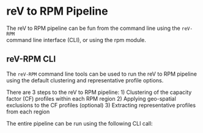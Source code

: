 # reV to RPM Pipeline

The reV to RPM pipeline can be fun from the command line using the `reV-RPM`  
command line interface (CLI), or using the rpm module.

## reV-RPM CLI

The `reV-RPM` command line tools can be used to run the reV to RPM pipeline  
using the default clustering and representative profile options.

There are 3 steps to the reV to RPM pipeline:
    1) Clustering of the capacity factor (CF) profiles within each RPM region
    2) Applying geo-spatial exclusions to the CF profiles (optional)
    3) Extracting representative profiles from each region

The entire pipeline can be run using the following CLI call:
